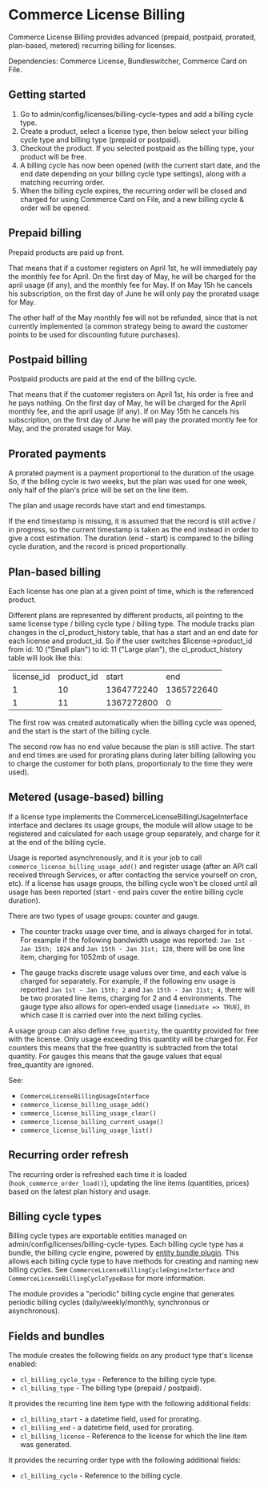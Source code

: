Commerce License Billing
========================

Commerce License Billing provides advanced (prepaid, postpaid, prorated, plan-based, metered)
recurring billing for licenses.

Dependencies: Commerce License, Bundleswitcher, Commerce Card on File.

Getting started
---------------
1. Go to admin/config/licenses/billing-cycle-types and add a billing cycle type.
2. Create a product, select a license type, then below select your billing cycle type
and billing type (prepaid or postpaid).
3. Checkout the product. If you selected postpaid as the billing type, your product
will be free.
4. A billing cycle has now been opened (with the current start date, and the end date
depending on your billing cycle type settings), along with a matching recurring order.
5. When the billing cycle expires, the recurring order will be closed and charged for
using Commerce Card on File, and a new billing cycle & order will be opened.

Prepaid billing
---------------
Prepaid products are paid up front.

That means that if a customer registers on April 1st, he will immediately pay the
monthly fee for April. On the first day of May, he will be charged for the
april usage (if any), and the monthly fee for May. If on May 15h he cancels
his subscription, on the first day of June he will only pay the prorated
usage for May.

The other half of the May monthly fee will not be refunded, since that is
not currently implemented (a common strategy being to award the customer
points to be used for discounting future purchases).

Postpaid billing
----------------
Postpaid products are paid at the end of the billing cycle.

That means that if the customer registers on April 1st, his order is free and he pays
nothing. On the first day of May, he will be charged for the April monthly fee,
and the april usage (if any). If on May 15th he cancels his subscription, on the
first day of June he will pay the prorated montly fee for May, and the prorated usage
for May.

Prorated payments
-----------------
A prorated payment is a payment proportional to the duration of the usage.
So, if the billing cycle is two weeks, but the plan was used for one week,
only half of the plan's price will be set on the line item.

The plan and usage records have start and end timestamps.

If the end timestamp is missing, it is assumed that the record is still active / in progress,
so the current timestamp is taken as the end instead in order to give a cost estimation.
The duration (end - start) is compared to the billing cycle duration, and the record is priced proportionally.

Plan-based billing
------------------
Each license has one plan at a given point of time, which is the referenced product.

Different plans are represented by different products, all pointing to the
same license type / billing cycle type / billing type.
The module tracks plan changes in the cl_product_history table, that has a
start and an end date for each license and product_id.
So if the user switches $license->product_id from id: 10 ("Small plan") to
id: 11 ("Large plan"), the cl_product_history table will look like this:

<table>
    <tr>
        <td>license_id</td>
        <td>product_id</td>
        <td>start</td>
        <td>end</td>
    </tr>
    <tr>
        <td>1</td>
        <td>10</td>
        <td>1364772240</td>
        <td>1365722640</td>
    </tr>
    <tr>
        <td>1</td>
        <td>11</td>
        <td>1367272800</td>
        <td>0</td>
    </tr>
</table>

The first row was created automatically when the billing cycle was opened,
and the start is the start of the billing cycle.

The second row has no end value because the plan is still active.
The start and end times are used for prorating plans during later billing
(allowing you to charge the customer for both plans, proportionaly to the
time they were used).

Metered (usage-based) billing
-----------------------------
If a license type implements the CommerceLicenseBillingUsageInterface interface
and declares its usage groups, the module will allow usage to be
registered and calculated for each usage group separately, and charge for it
at the end of the billing cycle.

Usage is reported asynchronously, and it is your job to call
`commerce_license_billing_usage_add()` and register usage (after an API call
received through Services, or after contacting the service yourself on cron, etc).
If a license has usage groups, the billing cycle won't be closed until
all usage has been reported (start - end pairs cover the entire billing cycle
duration).

There are two types of usage groups: counter and gauge.

- The counter tracks usage over time, and is always charged for in total.
For example if the following bandwidth usage was reported:
`Jan 1st - Jan 15th; 1024` and `Jan 15th - Jan 31st; 128`, there
will be one line item, charging for 1052mb of usage.

- The gauge tracks discrete usage values over time, and each
value is charged for separately. For example, if the following env
usage is reported `Jan 1st - Jan 15th; 2` and `Jan 15th - Jan 31st; 4`,
there will be two prorated line items, charging for 2 and 4 environments.
The gauge type also allows for open-ended usage (`immediate => TRUE`), in which
case it is carried over into the next billing cycles.

A usage group can also define `free_quantity`, the quantity provided for free
with the license. Only usage exceeding this quantity will be charged for.
For counters this means that the free quantity is subtracted from the total quantity.
For gauges this means that the gauge values that equal free_quantity are ignored.

See:

- `CommerceLicenseBillingUsageInterface`
- `commerce_license_billing_usage_add()`
- `commerce_license_billing_usage_clear()`
- `commerce_license_billing_current_usage()`
- `commerce_license_billing_usage_list()`

Recurring order refresh
-----------------------
The recurring order is refreshed each time it is loaded (`hook_commerce_order_load()`),
updating the line items (quantities, prices) based on the latest plan history and usage.

Billing cycle types
-------------------
Billing cycle types are exportable entities managed on admin/config/licenses/billing-cycle-types.
Each billing cycle type has a bundle, the billing cycle engine, powered by
[entity bundle plugin](https://drupal.org/project/entity_bundle_plugin).
This allows each billing cycle type to have methods for creating and naming new billing cycles.
See `CommerceLicenseBillingCycleEngineInterface` and `CommerceLicenseBillingCycleTypeBase`
for more information.

The module provides a "periodic" billing cycle engine that generates periodic
billing cycles (daily/weekly/monthly, synchronous or asynchronous).

Fields and bundles
------------------
The module creates the following fields on any product type that's license enabled:

- `cl_billing_cycle_type` - Reference to the billing cycle type.
- `cl_billing_type` - The billing type (prepaid / postpaid).

It provides the recurring line item type with the following additional fields:

- `cl_billing_start` - a datetime field, used for prorating.
- `cl_billing_end` - a datetime field, used for prorating.
- `cl_billing_license` - Reference to the license for which the line item was generated.

It provides the recurring order type with the following additional fields:

- `cl_billing_cycle` - Reference to the billing cycle.
